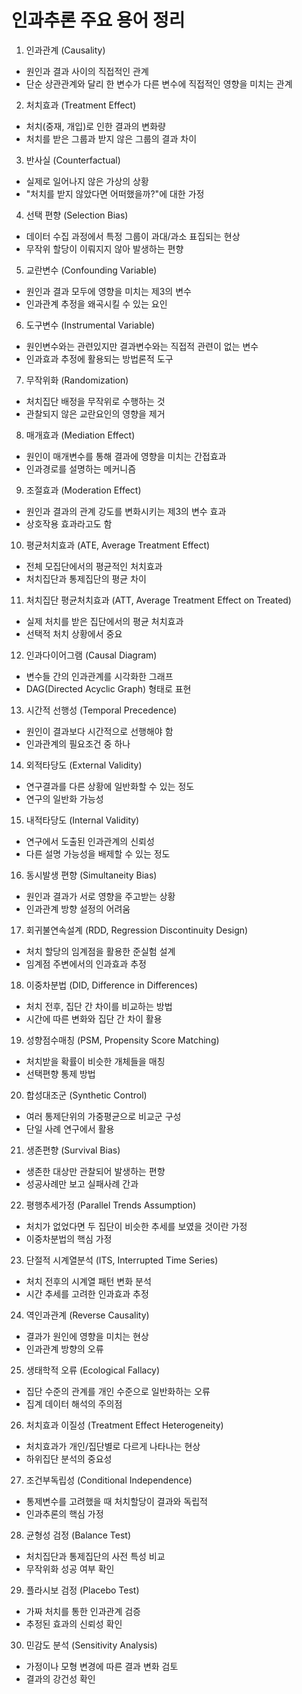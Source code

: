 # 인과추론 주요 용어 정리

1. 인과관계 (Causality)
- 원인과 결과 사이의 직접적인 관계
- 단순 상관관계와 달리 한 변수가 다른 변수에 직접적인 영향을 미치는 관계

2. 처치효과 (Treatment Effect)  
- 처치(중재, 개입)로 인한 결과의 변화량
- 처치를 받은 그룹과 받지 않은 그룹의 결과 차이

3. 반사실 (Counterfactual)
- 실제로 일어나지 않은 가상의 상황
- "처치를 받지 않았다면 어떠했을까?"에 대한 가정

4. 선택 편향 (Selection Bias)
- 데이터 수집 과정에서 특정 그룹이 과대/과소 표집되는 현상
- 무작위 할당이 이뤄지지 않아 발생하는 편향

5. 교란변수 (Confounding Variable)
- 원인과 결과 모두에 영향을 미치는 제3의 변수
- 인과관계 추정을 왜곡시킬 수 있는 요인

6. 도구변수 (Instrumental Variable)
- 원인변수와는 관련있지만 결과변수와는 직접적 관련이 없는 변수
- 인과효과 추정에 활용되는 방법론적 도구

7. 무작위화 (Randomization)
- 처치집단 배정을 무작위로 수행하는 것
- 관찰되지 않은 교란요인의 영향을 제거

8. 매개효과 (Mediation Effect)
- 원인이 매개변수를 통해 결과에 영향을 미치는 간접효과
- 인과경로를 설명하는 메커니즘

9. 조절효과 (Moderation Effect)
- 원인과 결과의 관계 강도를 변화시키는 제3의 변수 효과
- 상호작용 효과라고도 함

10. 평균처치효과 (ATE, Average Treatment Effect)
- 전체 모집단에서의 평균적인 처치효과
- 처치집단과 통제집단의 평균 차이

11. 처치집단 평균처치효과 (ATT, Average Treatment Effect on Treated)
- 실제 처치를 받은 집단에서의 평균 처치효과
- 선택적 처치 상황에서 중요

12. 인과다이어그램 (Causal Diagram)
- 변수들 간의 인과관계를 시각화한 그래프
- DAG(Directed Acyclic Graph) 형태로 표현

13. 시간적 선행성 (Temporal Precedence)
- 원인이 결과보다 시간적으로 선행해야 함
- 인과관계의 필요조건 중 하나

14. 외적타당도 (External Validity)
- 연구결과를 다른 상황에 일반화할 수 있는 정도
- 연구의 일반화 가능성

15. 내적타당도 (Internal Validity)
- 연구에서 도출된 인과관계의 신뢰성
- 다른 설명 가능성을 배제할 수 있는 정도

16. 동시발생 편향 (Simultaneity Bias)
- 원인과 결과가 서로 영향을 주고받는 상황
- 인과관계 방향 설정의 어려움

17. 회귀불연속설계 (RDD, Regression Discontinuity Design)
- 처치 할당의 임계점을 활용한 준실험 설계
- 임계점 주변에서의 인과효과 추정

18. 이중차분법 (DID, Difference in Differences)
- 처치 전후, 집단 간 차이를 비교하는 방법
- 시간에 따른 변화와 집단 간 차이 활용

19. 성향점수매칭 (PSM, Propensity Score Matching)
- 처치받을 확률이 비슷한 개체들을 매칭
- 선택편향 통제 방법

20. 합성대조군 (Synthetic Control)
- 여러 통제단위의 가중평균으로 비교군 구성
- 단일 사례 연구에서 활용

21. 생존편향 (Survival Bias)
- 생존한 대상만 관찰되어 발생하는 편향
- 성공사례만 보고 실패사례 간과

22. 평행추세가정 (Parallel Trends Assumption)
- 처치가 없었다면 두 집단이 비슷한 추세를 보였을 것이란 가정
- 이중차분법의 핵심 가정

23. 단절적 시계열분석 (ITS, Interrupted Time Series)
- 처치 전후의 시계열 패턴 변화 분석
- 시간 추세를 고려한 인과효과 추정

24. 역인과관계 (Reverse Causality)
- 결과가 원인에 영향을 미치는 현상
- 인과관계 방향의 오류

25. 생태학적 오류 (Ecological Fallacy)
- 집단 수준의 관계를 개인 수준으로 일반화하는 오류
- 집계 데이터 해석의 주의점

26. 처치효과 이질성 (Treatment Effect Heterogeneity)
- 처치효과가 개인/집단별로 다르게 나타나는 현상
- 하위집단 분석의 중요성

27. 조건부독립성 (Conditional Independence)
- 통제변수를 고려했을 때 처치할당이 결과와 독립적
- 인과추론의 핵심 가정

28. 균형성 검정 (Balance Test)
- 처치집단과 통제집단의 사전 특성 비교
- 무작위화 성공 여부 확인

29. 플라시보 검정 (Placebo Test)
- 가짜 처치를 통한 인과관계 검증
- 추정된 효과의 신뢰성 확인

30. 민감도 분석 (Sensitivity Analysis)
- 가정이나 모형 변경에 따른 결과 변화 검토
- 결과의 강건성 확인
